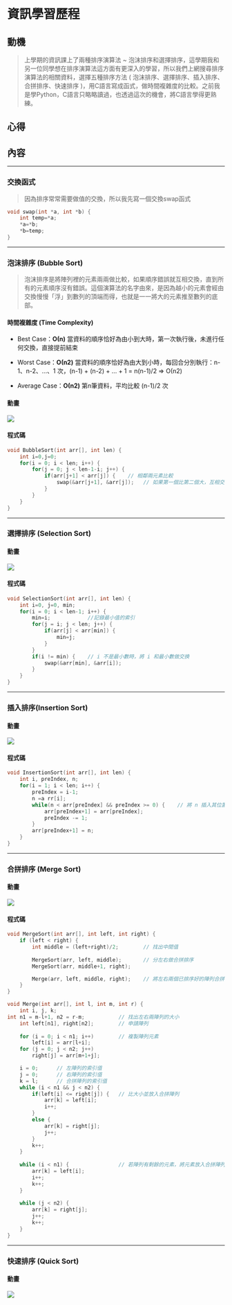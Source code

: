 # 資訊學習歷程
## 動機
> 上學期的資訊課上了兩種排序演算法 ~ 泡沫排序和選擇排序，這學期我和另一位同學想在排序演算法這方面有更深入的學習，所以我們上網搜尋排序演算法的相關資料，選擇五種排序方法 ( 泡沫排序、選擇排序、插入排序、合拼排序、快速排序 )，用C語言寫成函式，做時間複雜度的比較。之前我是學Python，C語言只略略讀過，也透過這次的機會，將C語言學得更熟練。

## 心得
> 

## 內容
----
###  **交換函式**
> 因為排序常常需要做值的交換，所以我先寫一個交換swap函式
```c
void swap(int *a, int *b) {
	int temp=*a;
    *a=*b;
    *b=temp;
}
```
----
### **泡沫排序 (Bubble Sort)**
> 泡沫排序是將陣列裡的元素兩兩做比較，如果順序錯誤就互相交換，直到所有的元素順序沒有錯誤。這個演算法的名字由來，是因為越小的元素會經由交換慢慢「浮」到數列的頂端而得，也就是一一將大的元素推至數列的底部。

#### 時間複雜度 (Time Complexity)
* Best Case：**Ο(n)**
當資料的順序恰好為由小到大時，第一次執行後，未進行任何交換，直接提前結束

* Worst Case：**Ο(n2)**
當資料的順序恰好為由大到小時，每回合分別執行：n-1、n-2、...、1 次，(n-1) + (n-2) + ... + 1 = n(n-1)/2 ⇒ Ο(n2)

* Average Case：**Ο(n2)**
第n筆資料，平均比較 (n-1)/2 次

#### 動畫
![](gif\bubbleSort.gif)

#### 程式碼
```C
void BubbleSort(int arr[], int len) {
	int i=0,j=0;
    for(i = 0; i < len; i++) {
        for(j = 0; j < len-1-i; j++) {
            if(arr[j+1] < arr[j]) {    // 相鄰兩元素比較
            	swap(&arr[j+1], &arr[j]);	// 如果第一個比第二個大，互相交換
 	     	}
	    }
	}
}
```
----
### **選擇排序 (Selection Sort)**

#### 動畫
![](gif\selectionSort.gif)

#### 程式碼
```C
void SelectionSort(int arr[], int len) {
	int i=0, j=0, min;
	for(i = 0; i < len-1; i++) {
		min=i;            //記錄最小值的索引
		for(j = i; j < len; j++) {
			if(arr[j] < arr[min]) {
				min=j;
			}
		}
		if(i != min) {    // i 不是最小數時，將 i 和最小數做交换
			swap(&arr[min], &arr[i]);
		}
	}
}
```
----
### **插入排序(Insertion Sort)**

#### 動畫
![](gif\insertionSort.gif)

#### 程式碼
```c
void InsertionSort(int arr[], int len) {
	int i, preIndex, n;
	for(i = 1; i < len; i++) {
		preIndex = i-1;
		n =a rr[i];
		while(n < arr[preIndex] && preIndex >= 0) {    // 將 n 插入其位置
			arr[preIndex+1] = arr[preIndex];
			preIndex -= 1;
		}
		arr[preIndex+1] = n;
	}
}
```
----
### **合拼排序 (Merge Sort)**

#### 動畫
![](gif\mergeSort.gif)

#### 程式碼
```c
void MergeSort(int arr[], int left, int right) {
	if (left < right) {
		int middle = (left+right)/2;		// 找出中間值
		
		MergeSort(arr, left, middle);		// 分左右做合拼排序
		MergeSort(arr, middle+1, right);

		Merge(arr, left, middle, right);	// 將左右兩個已排序好的陣列合拼
	}
}

void Merge(int arr[], int l, int m, int r) {
	int i, j, k;
int n1 = m-l+1, n2 = r-m;			// 找出左右兩陣列的大小
	int left[n1], right[n2];		// 申請陣列
	
	for (i = 0; i < n1; i++)		// 複製陣列元素
		left[i] = arr[l+i];
	for (j = 0; j < n2; j++)
		right[j] = arr[m+1+j];

	i = 0;		// 左陣列的索引值
	j = 0;		// 右陣列的索引值
	k = l;		// 合拼陣列的索引值
	while (i < n1 && j < n2) {
		if(left[i] <= right[j]) {	// 比大小並放入合拼陣列
			arr[k] = left[i];
			i++;	
		}
		else {
			arr[k] = right[j];
			j++;
		}
		k++;
	}
	
	while (i < n1) {				// 若陣列有剩餘的元素，將元素放入合拼陣列
		arr[k] = left[i];
		i++;
		k++;
	}
	
	while (j < n2) {
		arr[k] = right[j];
		j++;
		k++;
	}
}
```
----
### **快速排序 (Quick Sort)**

#### 動畫
![](gif\quickSort.gif)

